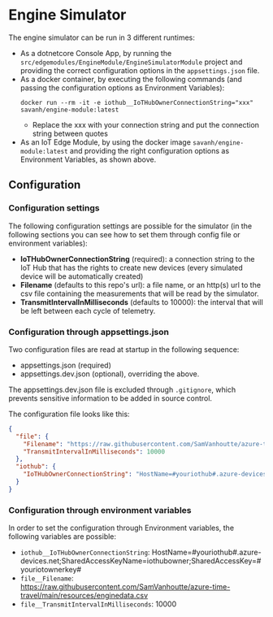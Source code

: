 # Engine Simulator

The engine simulator can be run in 3 different runtimes:

- As a dotnetcore Console App, by running the `src/edgemodules/EngineModule/EngineSimulatorModule` project and providing the correct configuration options in the `appsettings.json` file.
- As a docker container, by executing the following commands (and passing the configuration options as Environment Variables):
    ```
    docker run --rm -it -e iothub__IoTHubOwnerConnectionString="xxx" savanh/engine-module:latest
    ```
    - Replace the xxx with your connection string and put the connection string between quotes
- As an IoT Edge Module, by using the docker image `savanh/engine-module:latest` and providing the right configuration options as Environment Variables, as shown above.

## Configuration

### Configuration settings

The following configuration settings are possible for the simulator (in the following sections you can see how to set them through config file or environment variables):

- __IoTHubOwnerConnectionString__ (required): a connection string to the IoT Hub that has the rights to create new devices (every simulated device will be automatically created)
- __Filename__ (defaults to this repo's url): a file name, or an http(s) url to the csv file containing the measurements that will be read by the simulator. 
- __TransmitIntervalInMilliseconds__ (defaults to 10000): the interval that will be left between each cycle of telemetry.


### Configuration through appsettings.json

Two configuration files are read at startup in the following sequence: 
- appsettings.json (required)
- appsettings.dev.json (optional), overriding the above.

The appsettings.dev.json file is excluded through `.gitignore`, which prevents sensitive information to be added in source control.

The configuration file looks like this:

```json
{
  "file": {
    "Filename": "https://raw.githubusercontent.com/SamVanhoutte/azure-time-travel/main/resources/enginedata.csv",
    "TransmitIntervalInMilliseconds": 10000
  },
  "iothub": {
    "IoTHubOwnerConnectionString": "HostName=#youriothub#.azure-devices.net;SharedAccessKeyName=iothubowner;SharedAccessKey=#youriotownerkey#"
  }
}
```

### Configuration through environment variables

In order to set the configuration through Environment variables, the following variables are possible:

- `iothub__IoTHubOwnerConnectionString`: HostName=#youriothub#.azure-devices.net;SharedAccessKeyName=iothubowner;SharedAccessKey=#youriotownerkey#
- `file__Filename`: https://raw.githubusercontent.com/SamVanhoutte/azure-time-travel/main/resources/enginedata.csv
- `file__TransmitIntervalInMilliseconds`: 10000

